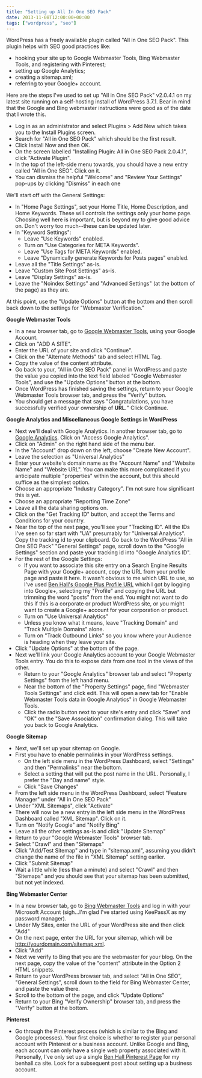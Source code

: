 ```yaml
---
title: "Setting up All In One SEO Pack"
date: 2013-11-08T12:00:00+00:00
tags: ["wordpress", "seo"]
---
```


WordPress has a freely available plugin called "All in One SEO Pack". This plugin helps with SEO good practices like:

- hooking your site up to Google Webmaster Tools, Bing Webmaster Tools, and registering with Pinterest;
- setting up Google Analytics;
- creating a sitemap.xml;
- referring to your Google+ account.

Here are the steps I've used to set up "All in One SEO Pack" v2.0.4.1 on my latest site running on a self-hosting install of WordPress 3.7.1. Bear in mind that the Google and Bing webmaster instructions were good as of the date that I wrote this.

- Log in as an administrator and select Plugins > Add New which takes you to the Install Plugins screen.
- Search for "All in One SEO Pack" which should be the first result.
- Click Install Now and then OK.
- On the screen labelled "Installing Plugin: All in One SEO Pack 2.0.4.1", click "Activate Plugin".
- In the top of the left-side menu towards, you should have a new entry called "All in One SEO". Click on it.
- You can dismiss the helpful "Welcome" and "Review Your Settings" pop-ups by clicking "Dismiss" in each one

We'll start off with the General Settings:

- In "Home Page Settings", set your Home Title, Home Description, and Home Keywords. These will controls the settings only your home page. Choosing well here is important, but is beyond my to give good advice on. Don't worry too much--these can be updated later.
- In "Keyword Settings":
    + Leave "Use Keywords" enabled.
    + Turn on "Use Categories for META Keywords".
    + Leave "Use Tags for META Keywords" enabled.
    + Leave "Dynamically generate Keywords for Posts pages" enabled.
- Leave all the "Title Settings" as-is.
- Leave "Custom Site Post Settings" as-is.
- Leave "Display Settings" as-is.
- Leave the "Noindex Settings" and "Advanced Settings" (at the bottom of the page) as they are.

At this point, use the "Update Options" button at the bottom and then scroll back down to the settings for "Webmaster Verification."

**Google Webmaster Tools**
- In a new browser tab, go to [Google Webmaster Tools](https://www.google.com/webmasters/tools), using your Google Account.
- Click on "ADD A SITE".
- Enter the URL of your site and click "Continue".
- Click on the "Alternate Methods" tab and select HTML Tag.
- Copy the value of the content attribute.
- Go back to your, "All in One SEO Pack" panel in WordPress and paste the value you copied into the text field labeled "Google Webmaster Tools", and use the "Update Options" button at the bottom.
- Once WordPress has finished saving the settings, return to your Google Webmaster Tools browser tab, and press the "Verify" button.
- You should get a message that says "Congratulations, you have successfully verified your ownership of **URL.**" Click Continue.

**Google Analytics and Miscellaneous Google Settings in WordPress**
- Next we'll deal with Google Analytics. In another browser tab, go to [Google Analytics](http://www.google.com/analytics/). Click on "Access Google Analytics".
- Click on "Admin" on the right hand side of the menu bar.
- In the "Account" drop down on the left, choose "Create New Account".
- Leave the selection as "Universal Analytics"
- Enter your website's domain name as the "Account Name" and "Website Name" and "Website URL". You can make this more complicated if you anticipate multiple "properties" within the account, but this should suffice as the simplest option.
- Choose an appropriate "Industry Category". I'm not sure how significant this is yet.
- Choose an appropriate "Reporting Time Zone"
- Leave all the data sharing options on.
- Click on the "Get Tracking ID" button, and accept the Terms and Conditions for your country.
- Near the top of the next page, you'll see your "Tracking ID". All the IDs I've seen so far start with "UA" presumably for "Universal Analytics". Copy the tracking id to your clipboard. Go back to the WordPress "All in One SEO Pack" "General Settings" page, scroll down to the "Google Settings" section and paste your tracking id into "Google Analytics ID".
- For the rest of the Google Settings:
    - If you want to associate this site entry on a Search Engine Results Page with your Google+ account, copy the URL from your profile page and paste it here. It wasn't obvious to me which URL to use, so I've used [Ben Hall's Google Plus Profile URL](https://plus.google.com/101644096156982718770/) which I got by logging into Google+, selecting my "Profile" and copying the URL but trimming the word "posts" from the end. You might not want to do this if this is a corporate or product WordPress site, or you might want to create a Google+ account for your corporation or product.
    - Turn on "Use Universal Analytics"
    - Unless you know what it means, leave "Tracking Domain" and "Track Multiple Domains" alone.
    - Turn on "Track Outbound Links" so you know where your Audience is heading when they leave your site.
- Click "Update Options" at the bottom of the page.
- Next we'll link your Google Analytics account to your Google Webmaster Tools entry. You do this to expose data from one tool in the views of the other.
    - Return to your "Google Analytics" browser tab and select "Property Settings" from the left hand menu.
    - Near the bottom of the "Property Settings" page, find "Webmaster Tools Settings" and click edit. This will open a new tab for "Enable Webmaster Tools data in Google Analytics" in Google Webmaster Tools.
    - Click the radio button next to your site's entry and click "Save" and "OK" on the "Save Association" confirmation dialog. This will take you back to Google Analytics.

**Google Sitemap**
- Next, we'll set up your sitemap on Google.
- First you have to enable permalinks in your WordPress settings.
    - On the left side menu in the WordPress Dashboard, select "Settings" and then "Permalinks" near the bottom.
    - Select a setting that will put the post name in the URL. Personally, I prefer the "Day and name" style.
    - Click "Save Changes"
- From the left side menu in the WordPress Dashboard, select "Feature Manager" under "All in One SEO Pack"
- Under "XML Sitemaps", click "Activate"
- There will now be a new entry in the left side menu in the WordPress Dashboard called "XML Sitemap". Click on it.
- Turn on "Notify Google" and "Notify Bing"
- Leave all the other settings as-is and click "Update Sitemap"
- Return to your "Google Webmaster Tools" browser tab.
- Select "Crawl" and then "Sitemaps"
- Click "Add/Test Sitemap" and type in "sitemap.xml", assuming you didn't change the name of the file in "XML Sitemap" setting earlier.
- Click "Submit Sitemap"
- Wait a little while (less than a minute) and select "Crawl" and then "Sitemaps" and you should see that your sitemap has been submitted, but not yet indexed.

**Bing Webmaster Center**
- In a new browser tab, go to [Bing Webmaster Tools](http://www.bing.com/toolbox/webmaster) and log in with your Microsoft Account (sigh...I'm glad I've started using KeePassX as my password manager).
- Under My Sites, enter the URL of your WordPress site and then click "Add"
- On the next page, enter the URL for your sitemap, which will be http://yourdomain.com/sitemap.xml.
- Click "Add"
- Next we verify to Bing that you are the webmaster for your blog. On the next page, copy the value of the "content" attribute in the Option 2 HTML snippets.
- Return to your WordPress browser tab, and select "All in One SEO", "General Settings", scroll down to the field for Bing Webmaster Center, and paste the value there.
- Scroll to the bottom of the page, and click "Update Options"
- Return to your Bing "Verify Ownership" browser tab, and press the "Verify" button at the bottom.

**Pinterest**
- Go through the Pinterest process (which is similar to the Bing and Google processes). Your first choice is whether to register your personal account with Pinterest or a business account. Unlike Google and Bing, each account can only have a single web property associated with it. Personally, I've only set up a single [Ben Hall Pinterest Page](https://www.pinterest.com/benedicthall/) for my benhall.ca site. Look for a subsequent post about setting up a business account. 